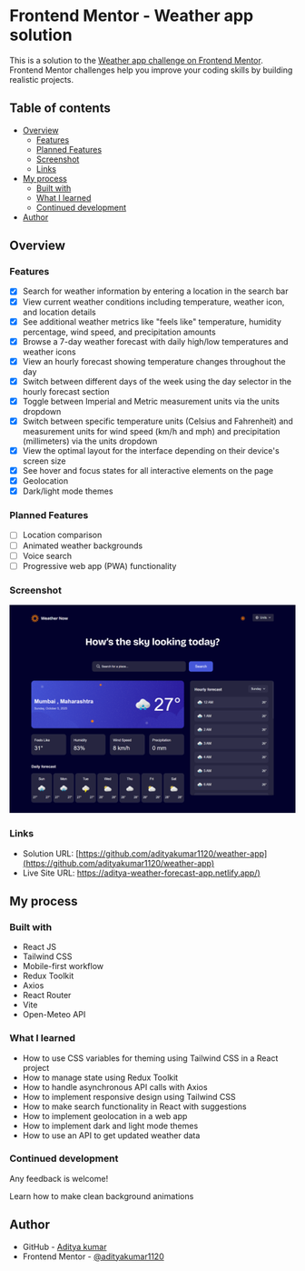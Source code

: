 # Frontend Mentor - Weather app solution

This is a solution to the [Weather app challenge on Frontend Mentor](https://www.frontendmentor.io/challenges/weather-app-K1FhddVm49). Frontend Mentor challenges help you improve your coding skills by building realistic projects.

## Table of contents

- [Overview](#overview)
  - [Features](#features)
  - [Planned Features](#planned-features)
  - [Screenshot](#screenshot)
  - [Links](#links)
- [My process](#my-process)
  - [Built with](#built-with)
  - [What I learned](#what-i-learned)
  - [Continued development](#continued-development)
- [Author](#author)

## Overview

### Features

- [x] Search for weather information by entering a location in the search bar
- [x] View current weather conditions including temperature, weather icon, and location details
- [x] See additional weather metrics like "feels like" temperature, humidity percentage, wind speed, and precipitation amounts
- [x] Browse a 7-day weather forecast with daily high/low temperatures and weather icons
- [x] View an hourly forecast showing temperature changes throughout the day
- [x] Switch between different days of the week using the day selector in the hourly forecast section
- [x] Toggle between Imperial and Metric measurement units via the units dropdown
- [x] Switch between specific temperature units (Celsius and Fahrenheit) and measurement units for wind speed (km/h and mph) and precipitation (millimeters) via the units dropdown
- [x] View the optimal layout for the interface depending on their device's screen size
- [x] See hover and focus states for all interactive elements on the page
- [x] Geolocation
- [x] Dark/light mode themes

### Planned Features

- [ ] Location comparison
- [ ] Animated weather backgrounds
- [ ] Voice search
- [ ] Progressive web app (PWA) functionality

### Screenshot

![](./screenshot.png)

### Links

- Solution URL: [https://github.com/adityakumar1120/weather-app](https://github.com/adityakumar1120/weather-app)
- Live Site URL: [https://aditya-weather-forecast-app.netlify.app/)](https://aditya-weather-forecast-app.netlify.app/)

## My process

### Built with

- React JS
- Tailwind CSS
- Mobile-first workflow
- Redux Toolkit
- Axios
- React Router
- Vite
- Open-Meteo API

### What I learned
- How to use CSS variables for theming using Tailwind CSS in a React project
- How to manage state using Redux Toolkit
- How to handle asynchronous API calls with Axios
- How to implement responsive design using Tailwind CSS
- How to make search functionality in React with suggestions
- How to implement geolocation in a web app
- How to implement dark and light mode themes
- How to use an API to get updated weather data

### Continued development

Any feedback is welcome!

Learn how to make clean background animations

## Author

- GitHub - [Aditya kumar](https://github.com/adityakumar1120/)
- Frontend Mentor - [@adityakumar1120](https://www.frontendmentor.io/profile/adityakumar1120)
